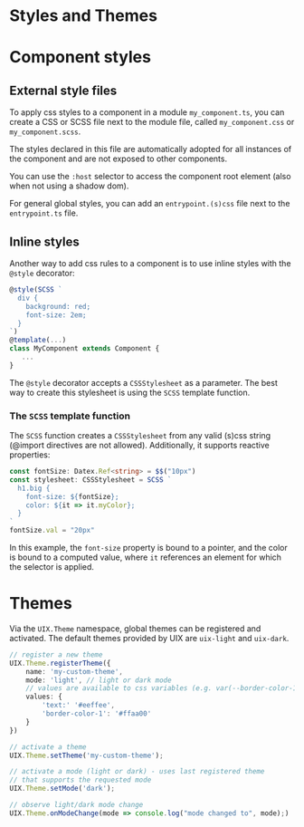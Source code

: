 # Styles and Themes

# Component styles

## External style files

To apply css styles to a component in a module `my_component.ts`, you can create a CSS or SCSS file next to the module file, called `my_component.css` or `my_component.scss`. 

The styles declared in this file are automatically adopted for all instances of the component and are not exposed
to other components.

You can use the `:host` selector to access the component root element (also when not using a shadow dom).

For general global styles, you can add an `entrypoint.(s)css` file next to the `entrypoint.ts` file.

## Inline styles

Another way to add css rules to a component is to use inline styles with the `@style` decorator:

```ts
@style(SCSS `
  div {
    background: red;
    font-size: 2em;
  }
`)
@template(...)
class MyComponent extends Component {
   ...
}
```

The `@style` decorator accepts a `CSSStylesheet` as a parameter.
The best way to create this stylesheet is using the `SCSS` template function.

### The `SCSS` template function

The `SCSS` function creates a `CSSStylesheet` from any valid (s)css string (@import directives are not allowed).
Additionally, it supports reactive properties:

```ts
const fontSize: Datex.Ref<string> = $$("10px")
const stylesheet: CSSStylesheet = SCSS `
  h1.big {
    font-size: ${fontSize};
    color: ${it => it.myColor};
  }
`
fontSize.val = "20px"
```

In this example, the `font-size` property is bound to a pointer, and the color is bound to a computed value, where `it` references an element for which the selector is applied.



# Themes

Via the `UIX.Theme` namespace, global themes can be registered and activated.
The default themes provided by UIX are `uix-light` and `uix-dark`.

```ts
// register a new theme
UIX.Theme.registerTheme({
	name: 'my-custom-theme',
	mode: 'light', // light or dark mode
	// values are available to css variables (e.g. var(--border-color-1))
	values: {
		'text:' '#eeffee',
		'border-color-1': '#ffaa00'
	}
})

// activate a theme
UIX.Theme.setTheme('my-custom-theme');

// activate a mode (light or dark) - uses last registered theme
// that supports the requested mode
UIX.Theme.setMode('dark');

// observe light/dark mode change
UIX.Theme.onModeChange(mode => console.log("mode changed to", mode);)
```
